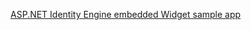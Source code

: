 [ASP.NET Identity Engine embedded Widget sample app](https://github.com/okta/okta-idx-dotnet/tree/master/samples/samples-aspnet/embedded-sign-in-widget)
